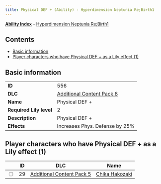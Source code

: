 ```yaml
---
title: Physical DEF + (Ability) - Hyperdimension Neptunia Re;Birth1
---
```


[**Ability Index**](/neptunia/rb1/ability/index.html) - [Hyperdimension Neptunia Re;Birth1](/neptunia/rb1)

## Contents

- [Basic information](#basic-information)
- [Player characters who have Physical DEF + as a Lily effect (1)](#player-characters-who-have-physical-def-as-a-lily-effect-1)

## Basic information

|   |   |
| -- | -- |
| **ID** | 556
**DLC** | [Additional Content Pack 8](/neptunia/rb1/dlc/17-pack8.html)
**Name** | Physical DEF +
**Required Lily level** | 2
**Description** | Physical DEF +
**Effects** | Increases Phys. Defense by 25% |


## Player characters who have Physical DEF + as a Lily effect (1)

|    | ID | DLC | Name |
| -- | -- | --- | ---- |
| <input type="checkbox" id="rb1-player-14-29" class="trackbox" /> | 29 | [Additional Content Pack 5](/neptunia/rb1/dlc/14-pack5.html) | [Chika Hakozaki](/neptunia/rb1/player/14-29-chika-hakozaki.html) |
